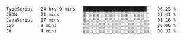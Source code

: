 <!--START_SECTION:waka-->

```txt
TypeScript   24 hrs 9 mins   ████████████████████████░   96.23 %
JSON         21 mins         ▒░░░░░░░░░░░░░░░░░░░░░░░░   01.41 %
JavaScript   17 mins         ▒░░░░░░░░░░░░░░░░░░░░░░░░   01.16 %
CSV          9 mins          ░░░░░░░░░░░░░░░░░░░░░░░░░   00.66 %
C#           4 mins          ░░░░░░░░░░░░░░░░░░░░░░░░░   00.31 %
```

<!--END_SECTION:waka-->